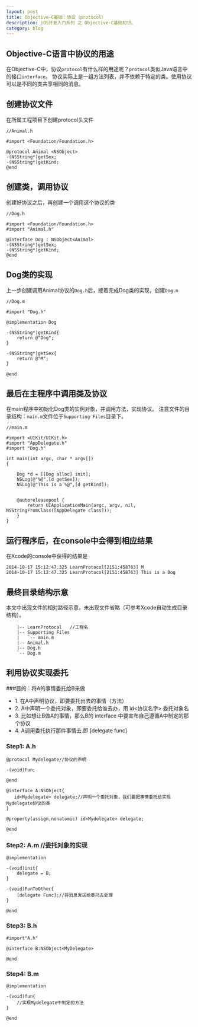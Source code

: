 ```yaml
---
layout: post
title: Objective-C基础：协议（protocol）
description: iOS开发入门系列 之 Objective-C基础知识。
category: blog
---
```


## Objective-C语言中协议的用途
在Objective-C中，协议`protocol`有什么样的用途呢？`protocol`类似Java语言中的接口`interface`。
协议实际上是一组方法列表，并不依赖于特定的类。使用协议可以是不同的类共享相同的消息。

## 创建协议文件
在所属工程项目下创建protocol头文件

	//Animal.h
	
    #import <Foundation/Foundation.h>

	@protocol Animal <NSObject>
	-(NSString*)getSex;	
	-(NSString*)getKind;
	@end
	
## 创建类，调用协议
创建好协议之后，再创建一个调用这个协议的类

	//Dog.h
	
	#import <Foundation/Foundation.h>
	#import "Animal.h"

	@interface Dog : NSObject<Animal>
	-(NSString*)getSex;
	-(NSString*)getKind;
	@end
	
## Dog类的实现
上一步创建调用Animal协议的`Dog.h`后，接着完成Dog类的实现，创建`Dog.m`

	//Dog.m
	
	#import "Dog.h"

	@implementation Dog

	-(NSString*)getKind{
   		return @"Dog";
	}

	-(NSString*)getSex{
    	return @"M";
	}

	@end

## 最后在主程序中调用类及协议
在main程序中初始化Dog类的实例对象，并调用方法，实现协议。
注意文件的目录结构：`main.m`文件位于`Supporting Files`目录下。

	//main.m
	
	#import <UIKit/UIKit.h>
	#import "AppDelegate.h"
	#import "Dog.h"

	int main(int argc, char * argv[])
	{

	    Dog *d = [[Dog alloc] init];
	    NSLog(@"%@",[d getSex]);
	    NSLog(@"This is a %@",[d getKind]);
	    
	    
	    @autoreleasepool {
	        return UIApplicationMain(argc, argv, nil, NSStringFromClass([AppDelegate class]));
	    }
	}

## 运行程序后，在console中会得到相应结果
在Xcode的console中获得的结果是

	2014-10-17 15:12:47.325 LearnProtocol[2151:458763] M
	2014-10-17 15:12:47.325 LearnProtocol[2151:458763] This is a Dog

## 最终目录结构示意
本文中出现文件的相对路径示意，未出现文件省略（可参考Xcode自动生成目录结构）。

	   	|-- LearnProtocal	//工程名
	   	|-- Supporting Files
		|   `-- main.m
	   	|-- Animal.h
	   	|-- Dog.h
	   	`-- Dog.m
    	
## 利用协议实现委托

###目的：将A的事情委托给B来做

<ul>
	<li>1. 在A中声明协议，即要委托出去的事情（方法）</li>
	<li>2. A中声明一个委托对象，即要委托给谁去办，用 id<协议名字> 委托对象名</li>
	<li>3. 比如想让B做A的事情，那么B的 interface 中要宣布自己遵循A中制定的那个协议</li>
	<li>4. A调用委托执行那件事情去.即 [delegate func] </li>
</ul>

### Step1: A.h

```
@protocol Mydelegate//协议的声明

-(void)Fun;

@end

@interface A:NSObject{
   id<Mydelegate> delegate;//声明一个委托对象，我们要把事情委托给实现Mydelegate协议的类
}

@property(assign,nonatomic) id<Mydelegate> delegate;

@end
```

### Step2: A.m    //委托对象的实现

```
@implementation

-(void)init{
    delegate = B;
}

-(void)FunToOther{
    [delegate Func];//将消息发送给委托去处理
}

@end
```

### Step3: B.h

```
#import"A.h"

@interface B:NSObject<MyDelegate>

@end
```

### Step4: B.m
```
@implementation

-(void)fun{
    //实现Mydelegate中制定的方法
}

@end
```


